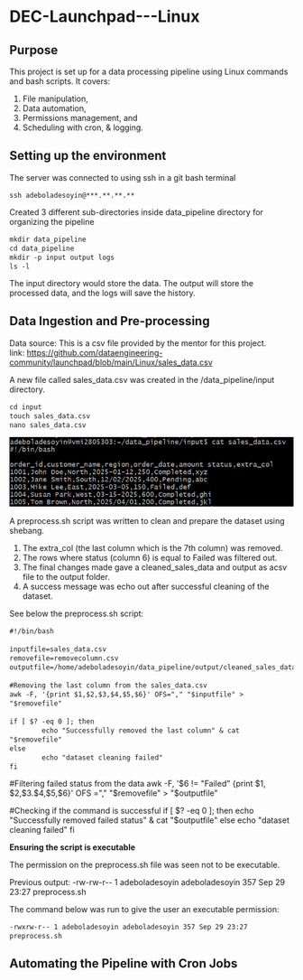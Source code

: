 # DEC-Launchpad---Linux

## Purpose
This project is set up for a data processing pipeline using Linux commands and bash scripts. It covers:
1. File manipulation, 
2. Data automation, 
3. Permissions management, and 
4. Scheduling with cron, & logging.

## Setting up the environment
The server was connected to using ssh in a git bash terminal

    ssh adeboladesoyin@***.**.**.**

Created 3 different sub-directories inside data_pipeline directory for organizing the pipeline

    mkdir data_pipeline
    cd data_pipeline
    mkdir -p input output logs
    ls -l

The input directory would store the data.
The output will store the processed data, and the logs will save the history.

## Data Ingestion and Pre-processing

Data source: This is a csv file provided by the mentor for this project.\
link: https://github.com/dataengineering-community/launchpad/blob/main/Linux/sales_data.csv

A new file called sales_data.csv was created in the /data_pipeline/input directory.

    cd input
    touch sales_data.csv
    nano sales_data.csv

![alt text](Images/Dataimport.png)

A preprocess.sh script was written to clean and prepare the dataset using shebang.

1. The extra_col (the last column which is the 7th column) was removed.
2. The rows where status (column 6) is equal to Failed was filtered out.
3. The final changes made gave a cleaned_sales_data and output as acsv file to the output folder.
4. A success message was echo out after successful cleaning of the dataset.

See below the preprocess.sh script:

    #!/bin/bash

    inputfile=sales_data.csv
    removefile=removecolumn.csv
    outputfile=/home/adeboladesoyin/data_pipeline/output/cleaned_sales_data.csv

    #Removing the last column from the sales_data.csv
    awk -F, '{print $1,$2,$3,$4,$5,$6}' OFS="," "$inputfile" > "$removefile"

    if [ $? -eq 0 ]; then
            echo "Successfully removed the last column" & cat "$removefile"
    else
            echo "dataset cleaning failed"
    fi


#Filtering failed status from the data
awk -F, '$6 != "Failed" {print $1, $2,$3.$4,$5,$6}' OFS ="," "$removefile" > "$outputfile"

#Checking if the command is successful
if [ $? -eq 0 ]; then
        echo "Successfully removed failed status" & cat "$outputfile"
else
        echo "dataset cleaning failed"
fi

**Ensuring the script is executable**

The permission on the preprocess.sh file was seen not to be executable.

Previous output:
    -rw-rw-r-- 1 adeboladesoyin adeboladesoyin 357 Sep 29 23:27 preprocess.sh

The command below was run to give the user an executable permission:

    -rwxrw-r-- 1 adeboladesoyin adeboladesoyin 357 Sep 29 23:27 preprocess.sh


## Automating the Pipeline with Cron Jobs
